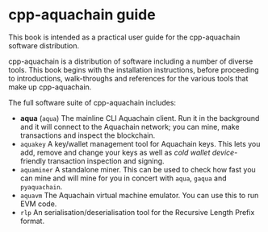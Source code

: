 cpp-aquachain guide
======= 

This book is intended as a practical user guide for the cpp-aquachain software distribution.

cpp-aquachain is a distribution of software including a number of diverse tools. This book begins with the installation instructions, before proceeding to introductions, walk-throughs and references for the various tools that make up cpp-aquachain.

The full software suite of cpp-aquachain includes:

- **aqua** (`aqua`) The mainline CLI Aquachain client. Run it in the background and it will connect to the Aquachain network; you can mine, make transactions and inspect the blockchain.
- `aquakey` A key/wallet management tool for Aquachain keys. This lets you add, remove and change your keys as well as *cold wallet device*-friendly transaction inspection and signing.
- `aquaminer` A standalone miner. This can be used to check how fast you can mine and will mine for you in concert with `aqua`, `gaqua` and `pyaquachain`.
- `aquavm` The Aquachain virtual machine emulator. You can use this to run EVM code.
- `rlp` An serialisation/deserialisation tool for the Recursive Length Prefix format.
